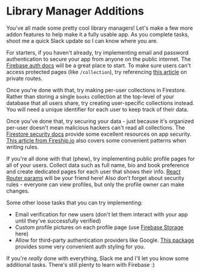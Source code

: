 # Library Manager Additions

You've all made some pretty cool library managers! Let's make a few more addon features to help make it a fully usable app. As you complete tasks, shoot me a quick Slack update so I can know where you are.

For starters, if you haven't already, try implementing email and password authentication to secure your app from anyone on the public internet. The [Firebase auth docs](https://firebase.google.com/docs/auth/web/start) will be a great place to start. To make sure users can't access protected pages (like `/collection`), try referencing [this article](https://tylermcginnis.com/react-router-protected-routes-authentication/) on private routes.

Once you're done with that, try making per-user collections in Firestore. Rather than storing a single `books` collection at the top-level of your database that all users share, try creating user-specific collections instead. You will need a unique identifier for each user to keep track of their data.

Once you've done that, try securing your data - just because it's organized per-user doesn't mean malicious hackers can't read all collections. The [Firestore security docs](https://firebase.google.com/docs/firestore/security/overview) provide some excellent resources on app security. [This article from Fireship.io](https://fireship.io/snippets/firestore-rules-recipes/) also covers some convenient patterns when writing rules.

If you're all done with that (phew), try implementing public profile pages for all of your users. Collect data such as full name, bio and book preference and create dedicated pages for each user that shows their info. [React Router params](https://reacttraining.com/react-router/web/example/url-params) will be your friend here! Also don't forget about security rules - everyone can view profiles, but only the profile owner can make changes.

Some other loose tasks that you can try implementing:

- Email verification for new users (don't let them interact with your app until they've successfully verified)
- Custom profile pictures on each profile page (use [Firebase Storage](https://firebase.google.com/docs/storage/web/start) here)
- Allow for third-party authentication providers like Google. [This package](https://github.com/firebase/firebaseui-web-react) provides some very convenient auth styling for you.

If you're _really_ done with everything, Slack me and I'll let you know some additional tasks. There's still plenty to learn with Firebase :)
